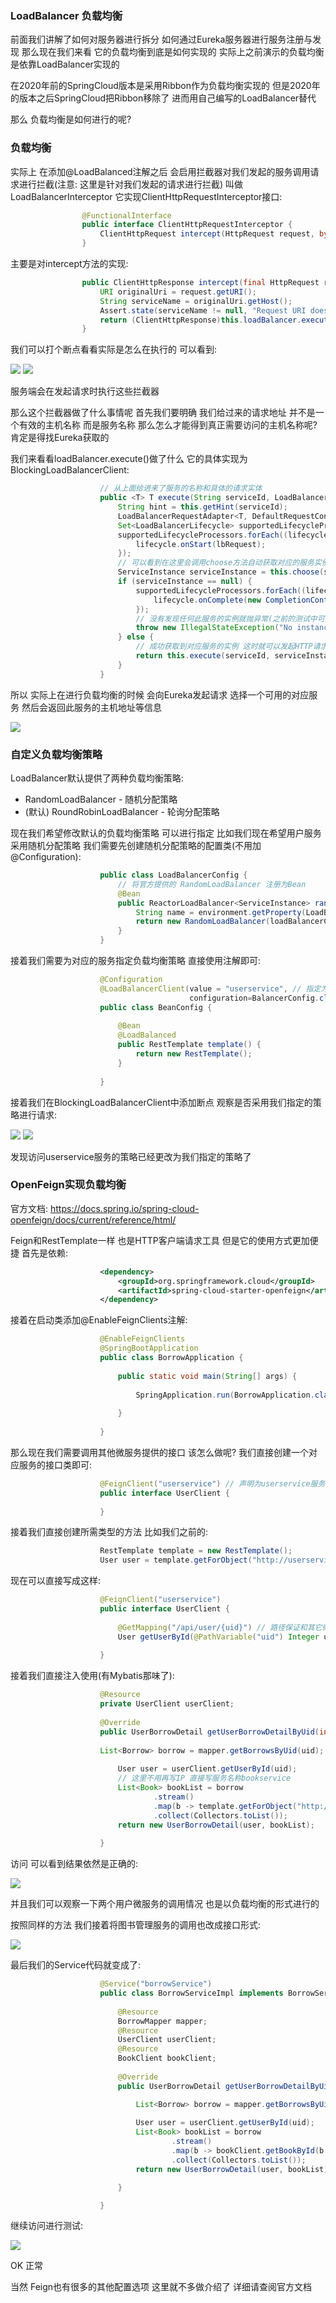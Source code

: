 ### LoadBalancer 负载均衡
前面我们讲解了如何对服务器进行拆分 如何通过Eureka服务器进行服务注册与发现 那么现在我们来看
它的负载均衡到底是如何实现的 实际上之前演示的负载均衡是依靠LoadBalancer实现的

在2020年前的SpringCloud版本是采用Ribbon作为负载均衡实现的 但是2020年的版本之后SpringCloud把Ribbon移除了 进而用自己编写的LoadBalancer替代

那么 负载均衡是如何进行的呢?

### 负载均衡
实际上 在添加@LoadBalanced注解之后 会启用拦截器对我们发起的服务调用请求进行拦截(注意: 这里是针对我们发起的请求进行拦截)
叫做LoadBalancerInterceptor 它实现ClientHttpRequestInterceptor接口:

```java
                @FunctionalInterface
                public interface ClientHttpRequestInterceptor {
                    ClientHttpRequest intercept(HttpRequest request, byte[] body, ClientHttpRequestExecution execution) throws IOException;
                }
```

主要是对intercept方法的实现:

```java
                public ClientHttpResponse intercept(final HttpRequest request, final byte[] body, final ClientHttpRequestExecution execution) throws IOException {
                    URI originalUri = request.getURI();
                    String serviceName = originalUri.getHost();
                    Assert.state(serviceName != null, "Request URI does not contain a valid hostname: " + originalUri);
                    return (ClientHttpResponse)this.loadBalancer.execute(serviceName, this.requestFactory.createRequest(request, body, execution));
                }
```

我们可以打个断点看看实际是怎么在执行的 可以看到:

<img src="https://fast.itbaima.net/2023/03/06/Qri3UYvIJ7M5KAn.png">

<img src="https://fast.itbaima.net/2023/03/06/9tBwL1aVHT4MzmI.png">

服务端会在发起请求时执行这些拦截器

那么这个拦截器做了什么事情呢 首先我们要明确 我们给过来的请求地址 并不是一个有效的主机名称 而是服务名称 那么怎么才能得到真正需要访问的主机名称呢? 肯定是得找Eureka获取的

我们来看看loadBalancer.execute()做了什么 它的具体实现为BlockingLoadBalancerClient:

```java
                    // 从上面给进来了服务的名称和具体的请求实体
                    public <T> T execute(String serviceId, LoadBalancerRequest<T> request) throws IOException {
                        String hint = this.getHint(serviceId);
                        LoadBalancerRequestAdapter<T, DefaultRequestContext> lbRequest = new LoadBalancerRequestAdapter(request, new DefaultRequestContext(request, hint));
                        Set<LoadBalancerLifecycle> supportedLifecycleProcessors = this.getSupportedLifecycleProcessors(serviceId);
                        supportedLifecycleProcessors.forEach((lifecycle) -> {
                            lifecycle.onStart(lbRequest);
                        });
                        // 可以看到在这里会调用choose方法自动获取对应的服务实例信息
                        ServiceInstance serviceInstance = this.choose(serviceId, lbRequest);
                        if (serviceInstance == null) {
                            supportedLifecycleProcessors.forEach((lifecycle) -> {
                                lifecycle.onComplete(new CompletionContext(Status.DISCARD, lbRequest, new EmptyResponse()));
                            });
                            // 没有发现任何此服务的实例就抛异常(之前的测试中可能已经遇到了)
                            throw new IllegalStateException("No instances available for " + serviceId);
                        } else {
                            // 成功获取到对应服务的实例 这时就可以发起HTTP请求获取信息了
                            return this.execute(serviceId, serviceInstance, lbRequest);
                        }
                    }
```

所以 实际上在进行负载均衡的时候 会向Eureka发起请求 选择一个可用的对应服务 然后会返回此服务的主机地址等信息

<img src="https://fast.itbaima.net/2023/03/06/zQnj7bcygYJNP1s.png">

### 自定义负载均衡策略
LoadBalancer默认提供了两种负载均衡策略:
- RandomLoadBalancer - 随机分配策略
- (默认) RoundRobinLoadBalancer - 轮询分配策略

现在我们希望修改默认的负载均衡策略 可以进行指定 比如我们现在希望用户服务采用随机分配策略 我们需要先创建随机分配策略的配置类(不用加@Configuration):

```java
                    public class LoadBalancerConfig {
                        // 将官方提供的 RandomLoadBalancer 注册为Bean
                        @Bean
                        public ReactorLoadBalancer<ServiceInstance> randomLoadBalancer(Environment environment, LoadBalancerClientFactory loadBalancerClientFactory){
                            String name = environment.getProperty(LoadBalancerClientFactory.PROPERTY_NAME);
                            return new RandomLoadBalancer(loadBalancerClientFactory.getLazyProvider(name, ServiceInstanceListSupplier.class), name);
                        }
                    }
```

接着我们需要为对应的服务指定负载均衡策略 直接使用注解即可:

```java
                    @Configuration
                    @LoadBalancerClient(value = "userservice", // 指定为userservice服务 只要是调用此服务都会使用我们指定的策略
                                        configuration=BalancerConfig.class) // 指定我们刚刚定义好的配置类
                    public class BeanConfig {
                    
                        @Bean
                        @LoadBalanced
                        public RestTemplate template() {
                            return new RestTemplate();
                        }
                    
                    }
```

接着我们在BlockingLoadBalancerClient中添加断点 观察是否采用我们指定的策略进行请求:

<img src="https://fast.itbaima.net/2023/03/06/k7p5xmoALuwU82s.png">

<img src="https://fast.itbaima.net/2023/03/06/KJMa6Ehp8k5SfIy.png">

发现访问userservice服务的策略已经更改为我们指定的策略了

### OpenFeign实现负载均衡
官方文档: https://docs.spring.io/spring-cloud-openfeign/docs/current/reference/html/

Feign和RestTemplate一样 也是HTTP客户端请求工具 但是它的使用方式更加便捷 首先是依赖:

```xml
                    <dependency>
                        <groupId>org.springframework.cloud</groupId>
                        <artifactId>spring-cloud-starter-openfeign</artifactId>
                    </dependency>
```

接着在启动类添加@EnableFeignClients注解:

```java
                    @EnableFeignClients
                    @SpringBootApplication
                    public class BorrowApplication {
                    
                        public static void main(String[] args) {
                    
                            SpringApplication.run(BorrowApplication.class, args);
                    
                        }
                    
                    }
```

那么现在我们需要调用其他微服务提供的接口 该怎么做呢? 我们直接创建一个对应服务的接口类即可:

```java
                    @FeignClient("userservice") // 声明为userservice服务的HTTP请求客户端
                    public interface UserClient {
                    
                    }
```

接着我们直接创建所需类型的方法 比如我们之前的:

```java
                    RestTemplate template = new RestTemplate();
                    User user = template.getForObject("http://userservice/user/"+uid, User.class);
```

现在可以直接写成这样:

```java
                    @FeignClient("userservice")
                    public interface UserClient {
                    
                        @GetMapping("/api/user/{uid}") // 路径保证和其它微服务提供的一致即可
                        User getUserById(@PathVariable("uid") Integer uid); // 参数和返回值也保持一致
                    
                    }
```

接着我们直接注入使用(有Mybatis那味了):

```java
                    @Resource
                    private UserClient userClient;
                    
                    @Override
                    public UserBorrowDetail getUserBorrowDetailByUid(int uid) {
                        
                    List<Borrow> borrow = mapper.getBorrowsByUid(uid);
                    
                        User user = userClient.getUserById(uid);
                        // 这里不用再写IP 直接写服务名称bookservice
                        List<Book> bookList = borrow
                                .stream()
                                .map(b -> template.getForObject("http://bookservice/book/"+b.getBid(), Book.class))
                                .collect(Collectors.toList());
                        return new UserBorrowDetail(user, bookList);
                        
                    }
```

访问 可以看到结果依然是正确的:

<img src="https://fast.itbaima.net/2023/03/06/koMOYnxtq8UPiac.png">

并且我们可以观察一下两个用户微服务的调用情况 也是以负载均衡的形式进行的

按照同样的方法 我们接着将图书管理服务的调用也改成接口形式:

<img src="https://fast.itbaima.net/2023/03/06/GiBa7FzQsvkIpdS.png">

最后我们的Service代码就变成了:

```java
                    @Service("borrowService")
                    public class BorrowServiceImpl implements BorrowService {
                    
                        @Resource
                        BorrowMapper mapper;
                        @Resource
                        UserClient userClient;
                        @Resource
                        BookClient bookClient;
                    
                        @Override
                        public UserBorrowDetail getUserBorrowDetailByUid(int uid) {

                            List<Borrow> borrow = mapper.getBorrowsByUid(uid);
                    
                            User user = userClient.getUserById(uid);
                            List<Book> bookList = borrow
                                    .stream()
                                    .map(b -> bookClient.getBookById(b.getBid()))
                                    .collect(Collectors.toList());
                            return new UserBorrowDetail(user, bookList);

                        }

                    }
```

继续访问进行测试:

<img src="https://fast.itbaima.net/2023/03/06/V5fhk2xLo8bXmWA.png">

OK 正常

当然 Feign也有很多的其他配置选项 这里就不多做介绍了 详细请查阅官方文档